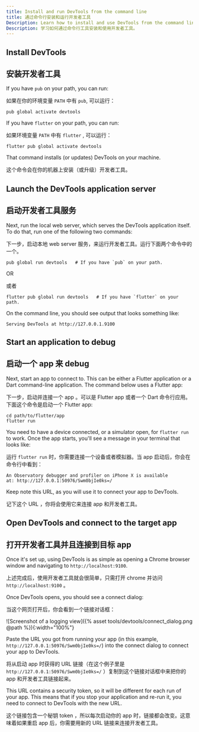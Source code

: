 ```yaml
---
title: Install and run DevTools from the command line
title: 通过命令行安装和运行开发者工具
Description: Learn how to install and use DevTools from the command line.
Description: 学习如何通过命令行工具安装和使用开发者工具。
---
```


## Install DevTools

## 安装开发者工具

If you have `pub` on your path, you can run:

如果在你的环境变量 `PATH` 中有 `pub`, 可以运行：

```
pub global activate devtools
```

If you have `flutter` on your path, you can run:

如果环境变量 `PATH` 中有 `flutter` , 可以运行：

```
flutter pub global activate devtools
```

That command installs (or updates) DevTools on your machine.

这个命令会在你的机器上安装（或升级）开发者工具。

## Launch the DevTools application server

## 启动开发者工具服务

Next, run the local web server, which serves the DevTools
application itself. To do that, run one of the following
two commands:

下一步，启动本地 web server 服务，来运行开发者工具。运行下面两个命令中的一个。

```
pub global run devtools   # If you have `pub` on your path.
```

OR

或者

```
flutter pub global run devtools   # If you have `flutter` on your path.
```

On the command line, you should see output that looks something like:

```
Serving DevTools at http://127.0.0.1.9100
```

## Start an application to debug

## 启动一个 app 来 debug

Next, start an app to connect to. This can be either a Flutter application
or a Dart command-line application. The command below uses a Flutter app:

下一步，启动并连接一个 app 。可以是 Flutter app 或者一个 Dart 命令行应用。下面这个命令是启动一个 Flutter app:

```
cd path/to/flutter/app
flutter run
```

You need to have a device connected, or a simulator open, for
`flutter run` to work. Once the app starts, you'll see a
message in your terminal that looks like:

运行 `flutter run` 时，你需要连接一个设备或者模拟器。当 app 启动后，你会在命令行中看到：


```
An Observatory debugger and profiler on iPhone X is available
at: http://127.0.0.1:50976/Swm0bjIe0ks=/
```

Keep note this URL, as you will use it to connect your app to
DevTools.

记下这个 URL ，你将会使用它来连接 app 和开发者工具。

## Open DevTools and connect to the target app

## 打开开发者工具并且连接到目标 app

Once it's set up, using DevTools is as simple as opening a 
Chrome browser window and navigating to `http://localhost:9100`.

上述完成后，使用开发者工具就会很简单，只需打开 chrome 并访问 `http://localhost:9100` 。

Once DevTools opens, you should see a connect dialog:

当这个网页打开后，你会看到一个链接对话框：

![Screenshot of a logging view]({% asset tools/devtools/connect_dialog.png @path %}){:width="100%"}

Paste the URL you got from running your app (in this example,
`http://127.0.0.1:50976/Swm0bjIe0ks=/`) into the connect dialog
to connect your app to DevTools.

将从启动 app 时获得的 URL 链接（在这个例子里是 `http://127.0.0.1:50976/Swm0bjIe0ks=/` ）复制到这个链接对话框中来把你的 app 和开发者工具链接起来。

This URL contains a security token, so it will be different
for each run of your app. This means that if you stop your
application and re-run it, you need to connect to DevTools
with the new URL.

这个链接包含一个秘钥 token ，所以每次启动你的 app 时，链接都会改变。这意味着如果重启 app 后，你需要用新的 URL 链接来连接开发者工具。

